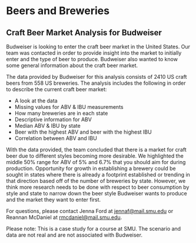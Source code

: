 # Beers and Breweries 
## Craft Beer Market Analysis for Budweiser

Budweiser is looking to enter the craft beer market in the United States. Our team was contacted in order to provide insight into the market to initially enter and the type of beer to produce. Budweiser also wanted to know some general information about the craft beer market.

The data provided by Budweiser for this analysis consists of 2410 US craft beers from 558 US breweries. The analysis includes the following in order to describe the current craft beer market:

* A look at the data
* Missing values for ABV & IBU measurements
* How many breweries are in each state
* Descriptive information for ABV
* Median ABV & IBU by state
* Beer with the highest ABV and beer with the highest IBU
* Correlation between ABV and IBU

With the data provided, the team concluded that there is a market for craft beer due to different styles becoming more desirable.  We highlighted the middle 50% range for ABV of 5% and 6.7% that you should aim for during production. Opportunity for growth in establishing a brewery could be sought in states where there is already a footprint established or trending in that direction based off of the number of breweries by state. However, we think more research needs to be done with respect to beer consumption by style and state to narrow down the beer style Budweiser wants to produce and the market they want to enter first.

For questions, please contact Jenna Ford at jennaf@mail.smu.edu or Reannan McDaniel at rmcdaniel@mail.smu.edu.

Please note: This is a case study for a course at SMU. The scenario and data are not real and are not associated with Budweiser.
